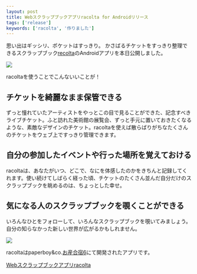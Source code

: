 ```yaml
---
layout: post
title: Webスクラップブックアプリracolta for Androidリリース
tags: ['release']
keywords: ['racolta', '作りました']
---
```


思い出はギッシリ、ポケットはすっきり。
かさばるチケットをすっきり整理できるスクラップブック[recolta](http://www.racolta.com/)のAndroidアプリを本日公開しました。

<img src="/img/blog_racolta_slide2.png" class="image-center">

racoltaを使うことでこんないいことが！

## チケットを綺麗なまま保管できる

ずっと憧れていたアーティストをやっとこの目で見ることができた、記念すべきライブチケット。ふと訪れた美術館の展覧会、ずっと手元に置いておきたくなるような、素敵なデザインのチケット。racoltaを使えば散らばりがちなたくさんのチケットをウェブ上ですっきり管理できます。

## 自分の参加したイベントや行った場所を覚えておける

racoltaは、あなたがいつ、どこで、なにを体感したのかをきちんと記録してくれます。使い続けてしばらく経った頃、チケットのたくさん並んだ自分だけのスクラップブックを眺めるのは、ちょっとした幸せ。

## 気になる人のスクラップブックを覗くことができる

いろんなひとをフォローして、いろんなスクラップブックを覗いてみましょう。自分の知らなかった新しい世界が広がるかもしれません。

<img src="/img/blog_racolta_ss.png" class="image-center">

racoltaはpaperboy&co.[お産合宿6](http://www.paperboy.co.jp/next/osan6/)にて開発されたアプリです。

[Webスクラップブックアプリracolta](http://www.racolta.com/)
